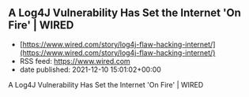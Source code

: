 ## A Log4J Vulnerability Has Set the Internet 'On Fire' | WIRED
 - [https://www.wired.com/story/log4j-flaw-hacking-internet/](https://www.wired.com/story/log4j-flaw-hacking-internet/)
 - RSS feed: https://www.wired.com
 - date published: 2021-12-10 15:01:02+00:00

A Log4J Vulnerability Has Set the Internet 'On Fire' | WIRED

